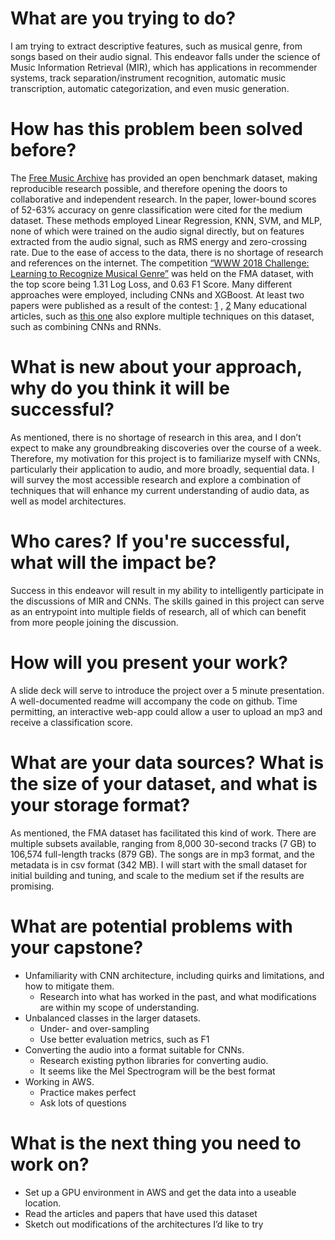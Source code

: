 # What are you trying to do?
I am trying to extract descriptive features, such as musical genre, from songs based on their audio signal. This endeavor falls under the science of Music Information Retrieval (MIR), which has applications in recommender systems, track separation/instrument recognition, automatic music transcription, automatic categorization, and even music generation. 

# How has this problem been solved before?
The [Free Music Archive](https://arxiv.org/pdf/1612.01840.pdf) has provided an open benchmark dataset, making reproducible research possible, and therefore opening the doors to collaborative and independent research. In the paper, lower-bound scores of 52-63% accuracy on genre classification were cited for the medium dataset. These methods employed Linear Regression, KNN, SVM, and MLP, none of which were trained on the audio signal directly, but on features extracted from the audio signal, such as RMS energy and zero-crossing rate. 
Due to the ease of access to the data, there is no shortage of research and references on the internet. 
The competition [“WWW 2018 Challenge: Learning to Recognize Musical Genre”](https://www.crowdai.org/challenges/www-2018-challenge-learning-to-recognize-musical-genre) was held on the FMA dataset, with the top score being 1.31 Log Loss, and 0.63 F1 Score. Many different approaches were employed, including CNNs and XGBoost. At least two papers were published as a result of the contest: [1](https://doi.org/10.1145/3184558.3191823) , [2](https://doi.org/10.1145/3184558.3191822) 
Many educational articles, such as [this one](https://towardsdatascience.com/using-cnns-and-rnns-for-music-genre-recognition-2435fb2ed6af) also explore multiple techniques on this dataset, such as combining CNNs and RNNs.

# What is new about your approach, why do you think it will be successful?
As mentioned, there is no shortage of research in this area, and I don’t expect to make any groundbreaking discoveries over the course of a week. Therefore, my motivation for this project is to familiarize myself with CNNs, particularly their application to audio, and more broadly, sequential data. I will survey the most accessible research and explore a combination of techniques that will enhance my current understanding of audio data, as well as model architectures. 

# Who cares? If you're successful, what will the impact be?
Success in this endeavor will result in my ability to intelligently participate in the discussions of MIR and CNNs. The skills gained in this project can serve as an entrypoint into multiple fields of research, all of which can benefit from more people joining the discussion.  

# How will you present your work?
A slide deck will serve to introduce the project over a 5 minute presentation. A well-documented readme will accompany the code on github. Time permitting, an interactive web-app could allow a user to upload an mp3 and receive a classification score.

# What are your data sources? What is the size of your dataset, and what is your storage format?
As mentioned, the FMA dataset has facilitated this kind of work. There are multiple subsets available, ranging from 8,000 30-second tracks (7 GB) to 106,574 full-length tracks (879 GB). The songs are in mp3 format, and the metadata is in csv format (342 MB). 
I will start with the small dataset for initial building and tuning, and scale to the medium set if the results are promising. 

# What are potential problems with your capstone?
* Unfamiliarity with CNN architecture, including quirks and limitations, and how to mitigate them.
	* Research into what has worked in the past, and what modifications are within my scope of understanding.
* Unbalanced classes in the larger datasets.
	* Under- and over-sampling
	* Use better evaluation metrics, such as F1
* Converting the audio into a format suitable for CNNs.
	* Research existing python libraries for converting audio. 
	* It seems like the Mel Spectrogram will be the best format
* Working in AWS.
	* Practice makes perfect
	* Ask lots of questions

# What is the next thing you need to work on?
* Set up a GPU environment in AWS and get the data into a useable location. 
* Read the articles and papers that have used this dataset
* Sketch out modifications of the architectures I’d like to try

